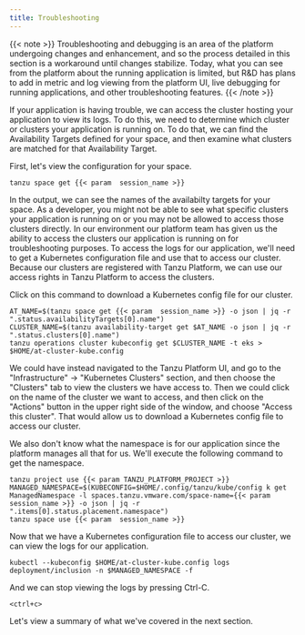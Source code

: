 ```yaml
---
title: Troubleshooting
---
```

{{< note >}}
Troubleshooting and debugging is an area of the platform undergoing changes and enhancement, and so the process detailed in this section is a workaround until changes stabilize.  Today, what you can see from the platform about the running application is limited, but R&D has plans to add in metric and log viewing from the platform UI, live debugging for running applications, and other troubleshooting features.
{{< /note >}}

If your application is having trouble, we can access the cluster hosting your application to view its logs.  To do this, we need to determine which cluster or clusters your application is running on.  To do that, we can find the Availability Targets defined for your space, and then examine what clusters are matched for that Availability Target.

First, let's view the configuration for your space.
```execute
tanzu space get {{< param  session_name >}}
```

In the output, we can see the names of the availabilty targets for your space.  As a developer, you might not be able to see what specific clusters your application is running on or you may not be allowed to access those clusters directly.  In our environment our platform team has given us the ability to access the clusters our application is running on for troubleshooting purposes.  To access the logs for our application, we'll need to get a Kubernetes configuration file and use that to access our cluster.  Because our clusters are registered with Tanzu Platform, we can use our access rights in Tanzu Platform to access the clusters.

Click on this command to download a Kubernetes config file for our cluster.
```execute
AT_NAME=$(tanzu space get {{< param  session_name >}} -o json | jq -r ".status.availabilityTargets[0].name")
CLUSTER_NAME=$(tanzu availability-target get $AT_NAME -o json | jq -r ".status.clusters[0].name")
tanzu operations cluster kubeconfig get $CLUSTER_NAME -t eks > $HOME/at-cluster-kube.config
```

We could have instead navigated to the Tanzu Platform UI, and go to the "Infrastructure" -> "Kubernetes Clusters" section, and then choose the "Clusters" tab to view the clusters we have access to.  Then we could click on the name of the cluster we want to access, and then click on the "Actions" button in the upper right side of the window, and choose "Access this cluster".  That would allow us to download a Kubernetes config file to access our cluster.

We also don't know what the namespace is for our application since the platform manages all that for us.  We'll execute the following command to get the namespace.
```execute
tanzu project use {{< param TANZU_PLATFORM_PROJECT >}}
MANAGED_NAMESPACE=$(KUBECONFIG=$HOME/.config/tanzu/kube/config k get ManagedNamespace -l spaces.tanzu.vmware.com/space-name={{< param  session_name >}} -o json | jq -r ".items[0].status.placement.namespace")
tanzu space use {{< param  session_name >}}
```

Now that we have a Kubernetes configuration file to access our cluster, we can view the logs for our application.
```execute
kubectl --kubeconfig $HOME/at-cluster-kube.config logs deployment/inclusion -n $MANAGED_NAMESPACE -f
```

And we can stop viewing the logs by pressing Ctrl-C.
```execute
<ctrl+c>
```

Let's view a summary of what we've covered in the next section.